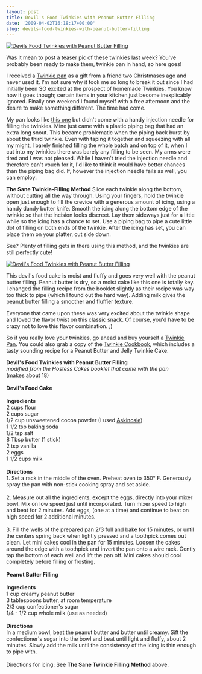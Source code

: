 ```yaml
---
layout: post
title: Devil's Food Twinkies with Peanut Butter Filling
date: '2009-04-02T16:18:17+00:00'
slug: devils-food-twinkies-with-peanut-butter-filling
---
```

<a href="http://www.flickr.com/photos/kstar810/3380474129/in/photostream/"><img src="http://farm4.static.flickr.com/3593/3380474129_803b2c74dd.jpg?v=0" alt="Devils Food Twinkies with Peanut Butter Filling" /></a>

Was it mean to post a teaser pic of these twinkies last week? You've probably been ready to make them, twinkie pan in hand, so here goes!

I received a <a href="http://astore.amazon.com/thechocolatpe-20/detail/B0009R59QY">Twinkie pan</a> as a gift from a friend two Christmases ago and never used it. I'm not sure why it took me so long to break it out since I had initially been SO excited at the prospect of homemade Twinkies. You know how it goes though; certain items in your kitchen just become inexplicably ignored. Finally one weekend I found myself with a free afternoon and the desire to make something different. The time had come.

My pan looks like <a href="http://astore.amazon.com/thechocolatpe-20/detail/B0009R59QY">this one</a> but didn't come with a handy injection needle for filling the twinkies. Mine just came with a plastic piping bag that had an extra long snout. This became problematic when the piping back burst by about the third twinkie. Even with taping it together and squeezing with all my might, I barely finished filling the whole batch and on top of it, when I cut into my twinkies there was barely any filling to be seen. My arms were tired and I was not pleased. While I haven't tried the injection needle and therefore can't vouch for it, I'd like to think it would have better chances than the piping bag did. If, however the injection needle fails as well, you can employ:

<strong>The Sane Twinkie-Filling Method</strong>
Slice each twinkie along the bottom, without cutting all the way through. Using your fingers, hold the twinkie open just enough to fill the crevice with a generous amount of icing, using a handy dandy butter knife. Smooth the icing along the bottom edge of the twinkie so that the incision looks discreet. Lay them sideways just for a little while so the icing has a chance to set. Use a piping bag to pipe a cute little dot of filling on both ends of the twinkie. After the icing has set, you can place them on your platter, cut side down.

See? Plenty of filling gets in there using this method, and the twinkies are still perfectly cute!

<a href="http://www.flickr.com/photos/kstar810/3381293792/in/photostream/"><img src="http://farm4.static.flickr.com/3440/3381293792_2411724a7f.jpg?v=0" alt="Devil's Food Twinkies with Peanut Butter Filling" /></a>

This devil's food cake is moist and fluffy and goes very well with the peanut butter filling. Peanut butter is dry, so a moist cake like this one is totally key. I changed the filling recipe from the booklet slightly as their recipe was way too thick to pipe (which I found out the hard way). Adding milk gives the peanut butter filling a smoother and fluffier texture.

Everyone that came upon these was very excited about the twinkie shape and loved the flavor twist on this classic snack. Of course, you'd have to be crazy not to love this flavor combination. ;)

So if you really love your twinkies, go ahead and buy yourself a <a href="http://astore.amazon.com/thechocolatpe-20/detail/B0009R59QY">Twinkie Pan</a>. You could also grab a copy of the <a href="http://astore.amazon.com/thechocolatpe-20/detail/1580087566">Twinkie Cookbook</a>, which includes a tasty sounding recipe for a Peanut Butter and Jelly Twinkie Cake. 

<div class="recipe">
<strong>Devil's Food Twinkies with Peanut Butter Filling</strong><br>
<em>modified from the Hostess Cakes booklet that came with the pan</em><br>
(makes about 18)<br>
<br>
<strong>Devil's Food Cake</strong><br>
<br>
<strong>Ingredients</strong><br>
2 cups flour<br>
2 cups sugar<br>
1/2 cup unsweetened cocoa powder (I used <a href="https://www.askinosie.com/p-64-single-origin-natural-cocoa-powder-soconusco-mexico.aspx">Askinosie</a>)<br>
1 1/2 tsp baking soda<br>
1/2 tsp salt<br>
8 Tbsp butter (1 stick)<br>
2 tsp vanilla<br>
2 eggs<br>
1 1/2 cups milk<br>
<br>
<strong>Directions</strong><br>
1. Set a rack in the middle of the oven. Preheat oven to 350&#176; F. Generously spray the pan with non-stick cooking spray and set aside.<br>
<br>
2. Measure out all the ingredients, except the eggs, directly into your mixer bowl. Mix on low speed just until incorporated. Turn mixer speed to high and beat for 2 minutes. Add eggs, (one at a time) and continue to beat on high speed for 2 additional minutes.<br>
<br>
3. Fill the wells of the prepared pan 2/3 full and bake for 15 minutes, or until the centers spring back when lightly pressed and a toothpick comes out clean. Let mini cakes cool in the pan for 15 minutes. Loosen the cakes around the edge with a toothpick and invert the pan onto a wire rack. Gently tap the bottom of each well and lift the pan off. Mini cakes should cool completely before filling or frosting.<br>
<br>
<strong>Peanut Butter Filling</strong><br>
<br>
<strong>Ingredients</strong><br>
1 cup creamy peanut butter <br>
3 tablespoons butter, at room temperature<br>
2/3 cup confectioner's sugar<br>
1/4 - 1/2 cup whole milk (use as needed)<br>
<br>
<strong>Directions</strong><br>
In a medium bowl, beat the peanut butter and butter until creamy. Sift the confectioner's sugar into the bowl and beat until light and fluffy, about 2 minutes. Slowly add the milk until the consistency of the icing is thin enough to pipe with.<br>
<br>
Directions for icing: See <strong>The Sane Twinkie Filling Method</strong> above.
</div>
